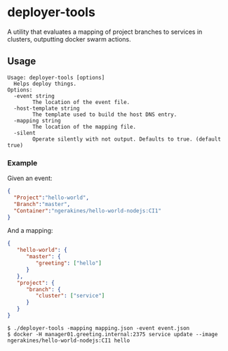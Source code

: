 # deployer-tools

A utility that evaluates a mapping of project branches to services in clusters, outputting docker swarm actions.

## Usage

```
Usage: deployer-tools [options]
  Helps deploy things.
Options:
  -event string
    	The location of the event file.
  -host-template string
    	The template used to build the host DNS entry.
  -mapping string
    	The location of the mapping file.
  -silent
    	Operate silently with not output. Defaults to true. (default true)
```

### Example

Given an event:

```json
{
  "Project":"hello-world",
  "Branch":"master",
  "Container":"ngerakines/hello-world-nodejs:CI1"
}
```

And a mapping:

```json
{
   "hello-world": {
      "master": {
         "greeting": ["hello"]
      }
   },
   "project": {
      "branch": {
         "cluster": ["service"]
      }
   }
}
```

    $ ./deployer-tools -mapping mapping.json -event event.json
    $ docker -H manager01.greeting.internal:2375 service update --image ngerakines/hello-world-nodejs:CI1 hello
